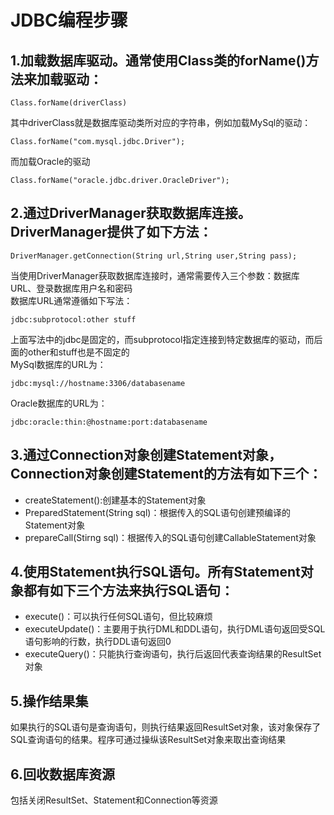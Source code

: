 # JDBC编程步骤
## 1.加载数据库驱动。通常使用Class类的forName()方法来加载驱动：
```
Class.forName(driverClass)
```
其中driverClass就是数据库驱动类所对应的字符串，例如加载MySql的驱动：
```
Class.forName("com.mysql.jdbc.Driver");
```
而加载Oracle的驱动
```
Class.forName("oracle.jdbc.driver.OracleDriver");
```
## 2.通过DriverManager获取数据库连接。DriverManager提供了如下方法：
```
DriverManager.getConnection(String url,String user,String pass);
```
当使用DriverManager获取数据库连接时，通常需要传入三个参数：数据库URL、登录数据库用户名和密码  
数据库URL通常遵循如下写法：
```
jdbc:subprotocol:other stuff
```
上面写法中的jdbc是固定的，而subprotocol指定连接到特定数据库的驱动，而后面的other和stuff也是不固定的  
MySql数据库的URL为：
```
jdbc:mysql://hostname:3306/databasename
```
Oracle数据库的URL为：
```
jdbc:oracle:thin:@hostname:port:databasename
```
## 3.通过Connection对象创建Statement对象，Connection对象创建Statement的方法有如下三个：
- createStatement():创建基本的Statement对象
- PreparedStatement(String sql)：根据传入的SQL语句创建预编译的Statement对象
- prepareCall(Stirng sql)：根据传入的SQL语句创建CallableStatement对象
  
## 4.使用Statement执行SQL语句。所有Statement对象都有如下三个方法来执行SQL语句：
- execute()：可以执行任何SQL语句，但比较麻烦
- executeUpdate()：主要用于执行DML和DDL语句，执行DML语句返回受SQL语句影响的行数，执行DDL语句返回0
- executeQuery()：只能执行查询语句，执行后返回代表查询结果的ResultSet对象
  
## 5.操作结果集
如果执行的SQL语句是查询语句，则执行结果返回ResultSet对象，该对象保存了SQL查询语句的结果。程序可通过操纵该ResultSet对象来取出查询结果  
  
## 6.回收数据库资源
包括关闭ResultSet、Statement和Connection等资源
